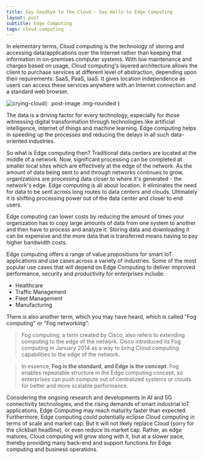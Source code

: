 ```yaml
---
title: Say Goodbye to the Cloud - Say Hello to Edge Computing
layout: post
subtitle: Edge Computing
tags: cloud-computing
---
```

In elementary terms, Cloud computing is the technology of storing and accessing data/applications over the Internet rather than keeping that information in on-premises computer systems. With low maintenance and charges based on usage, Cloud computing's layered architecture allows the client to purchase services at different level of abstraction, depending upon their requirements: SaaS, PaaS, IaaS. It gives location independence as users can access these services anywhere with an Internet connection and a standard web browser.

![crying-cloud](/images/2019-02-13-edge-computing.jpg){: .post-image .img-rounded }

The data is a driving factor for every technology, especially for those witnessing digital transformation through technologies like artificial intelligence, internet of things and machine learning. Edge computing helps in speeding up the processes and reducing the delays in all such data-oriented industries.

So what is Edge computing then? Traditional data centers are located at the middle of a network. Now, significant processing can be completed at smaller local sites which are effectively at the edge of the network. As the amount of data being sent to and through networks continues to grow, organizations are processing data closer to where it's generated - the network's edge. Edge computing is all about location. It eliminates the need for data to be sent across long routes to data centers and clouds. Ultimately it is shifting processing power out of the data center and closer to end users.

Edge computing can lower costs by reducing the amount of times your organization has to copy large amounts of data from one system to another and then have to process and analyze it. Storing data and downloading it can be expensive and the more data that is transferred means having to pay higher bandwidth costs.

Edge computing offers a range of value propositions for smart IoT applications and use cases across a variety of industries. Some of the most popular use cases that will depend on Edge Computing to deliver improved performance, security and productivity for enterprises include:

* Healthcare
* Traffic Management
* Fleet Management
* Manufacturing

There is also another term, which you may have heard, which is called "Fog computing" or "Fog networking":

> Fog computing, a term created by Cisco, also refers to extending computing to the edge of the network. Cisco introduced its Fog computing in January 2014 as a way to bring Cloud computing capabilities to the edge of the network.

> In essence, **Fog is the standard, and Edge is the concept**. Fog enables repeatable structure in the Edge computing concept, so enterprises can push compute out of centralized systems or clouds for better and more scalable performance.

Considering the ongoing research and developments in AI and 5G connectivity technologies, and the rising demands of smart industrial IoT applications, Edge Computing may reach maturity faster than expected. Furthermore, Edge computing could potentially eclipse Cloud computing in terms of scale and market cap. But it will not likely replace Cloud (sorry for the clickbait headline), or even reduce its market cap. Rather, as edge matures, Cloud computing will grow along with it, but at a slower pace, thereby providing many back-end and support functions for Edge computing and business operations.
